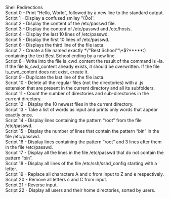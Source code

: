 Shell Redirections <br>
Script 0 - Print “Hello, World”, followed by a new line to the standard output. <br>
Script 1 - Display a confused smiley "(Ôo)'. <br>
Script 2 - Display the content of the /etc/passwd file. <br>
Script 3 - Display the content of /etc/passwd and /etc/hosts. <br>
Script 4 - Display the last 10 lines of /etc/passwd. <br>
Script 5 - Display the first 10 lines of /etc/passwd. <br>
Script 6 - Displays the third line of the file iacta. <br>
Script 7 - Create a file named exactly \*\\'"Best School"\'\\*$\?\*\*\*\*\*:) containing the text Best School ending by a new line. <br>
Script 8 - Write into the file ls_cwd_content the result of the command ls -la. If the file ls_cwd_content already exists, it should be overwritten. If the file ls_cwd_content does not exist, create it. <br>
Script 9 - Duplicate the last line of the file iacta. <br>
Script 10 - Delete all the regular files (not the directories) with a .js extension that are present in the current directory and all its subfolders. <br>
Script 11 - Count the number of directories and sub-directories in the current directory. <br>
Script 12 - Display the 10 newest files in the current directory. <br>
Script 13 - Take a list of words as input and prints only words that appear exactly once. <br>
Script 14 - Display lines containing the pattern “root” from the file /etc/passwd. <br>
Script 15 - Display the number of lines that contain the pattern “bin” in the file /etc/passwd. <br>
Script 16 - Display lines containing the pattern “root” and 3 lines after them in the file /etc/passwd. <br>
Script 17 - Display all the lines in the file /etc/passwd that do not contain the pattern “bin”. <br>
Script 18 - Display all lines of the file /etc/ssh/sshd_config starting with a letter. <br>
Script 19 - Replace all characters A and c from input to Z and e respectively. <br>
Script 20 - Remove all letters c and C from input. <br>
Script 21 - Reverse input. <br>
Script 22 - Display all users and their home directories, sorted by users. <br>

